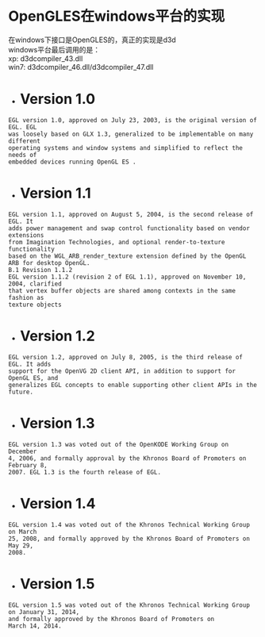 # OpenGLES在windows平台的实现

在windows下接口是OpenGLES的，真正的实现是d3d    
windows平台最后调用的是：    
xp:   d3dcompiler_43.dll    
win7: d3dcompiler_46.dll/d3dcompiler_47.dll

- # Version 1.0
```
EGL version 1.0, approved on July 23, 2003, is the original version of EGL. EGL
was loosely based on GLX 1.3, generalized to be implementable on many different 
operating systems and window systems and simplified to reflect the needs of
embedded devices running OpenGL ES .
```

- # Version 1.1
```
EGL version 1.1, approved on August 5, 2004, is the second release of EGL. It
adds power management and swap control functionality based on vendor extensions 
from Imagination Technologies, and optional render-to-texture functionality
based on the WGL_ARB_render_texture extension defined by the OpenGL
ARB for desktop OpenGL.
B.1 Revision 1.1.2
EGL version 1.1.2 (revision 2 of EGL 1.1), approved on November 10, 2004, clarified 
that vertex buffer objects are shared among contexts in the same fashion as
texture objects
```

- # Version 1.2
```
EGL version 1.2, approved on July 8, 2005, is the third release of EGL. It adds
support for the OpenVG 2D client API, in addition to support for OpenGL ES, and
generalizes EGL concepts to enable supporting other client APIs in the future.
```

- # Version 1.3
```
EGL version 1.3 was voted out of the OpenKODE Working Group on December
4, 2006, and formally approval by the Khronos Board of Promoters on February 8,
2007. EGL 1.3 is the fourth release of EGL.
```

- # Version 1.4
```
EGL version 1.4 was voted out of the Khronos Technical Working Group on March
25, 2008, and formally approved by the Khronos Board of Promoters on May 29,
2008.
```

- # Version 1.5
```
EGL version 1.5 was voted out of the Khronos Technical Working Group on January 31, 2014, 
and formally approved by the Khronos Board of Promoters on
March 14, 2014.
```
